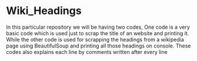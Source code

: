 # Wiki_Headings
In this particular repository we will be having two codes,
One code is a very basic code which is used just to scrap the title of an website and printing it.
While the other code is used for scrapping the headings from a wikipedia page using BeautifulSoup and printing all those headings on console.
These codes also explains each line by comments written after every line

